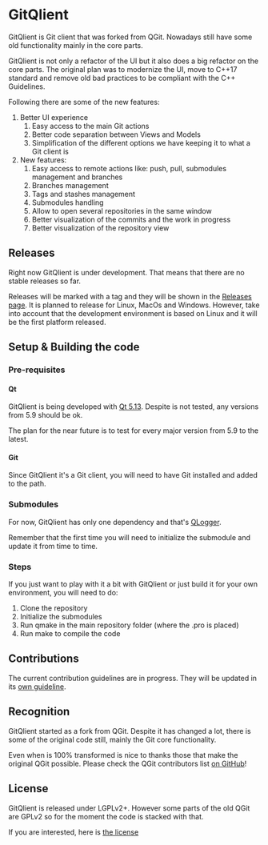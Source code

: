 # GitQlient

GitQlient is Git client that was forked from QGit. Nowadays still have some old functionality mainly in the core parts.

GitQlient is not only a refactor of the UI but it also does a big refactor on the core parts. The original plan was to modernize the UI, move to C++17 standard and remove old bad practices to be compliant with the C++ Guidelines.

Following there are some of the new features:

1. Better UI experience
    1. Easy access to the main Git actions
    2. Better code separation between Views and Models
    3. Simplification of the different options we have keeping it to what a Git client is
2. New features:
    1. Easy access to remote actions like: push, pull, submodules management and branches
    2. Branches management
    3. Tags and stashes management
    4. Submodules handling
    5. Allow to open several repositories in the same window
    6. Better visualization of the commits and the work in progress
    7. Better visualization of the repository view

## Releases

Right now GitQlient is under development. That means that there are no stable releases so far.

Releases will be marked with a tag and they will be shown in the [Releases page](https://github.com/francescmm/GitQlient/releases). It is planned to release for Linux, MacOs and Windows. However, take into account that the development environment is based on Linux and it will be the first platform released.

## Setup & Building the code

### Pre-requisites

#### Qt

GitQlient is being developed with [Qt 5.13](https://www.qt.io/download-qt-installer). Despite is not tested, any versions from 5.9 should be ok.

The plan for the near future is to test for every major version from 5.9 to the latest.

#### Git

Since GitQlient it's a Git client, you will need to have Git installed and added to the path.

### Submodules

For now, GitQlient has only one dependency and that's [QLogger](https://github.com/francescmm/QLogger).

Remember that the first time you will need to initialize the submodule and update it from time to time.

### Steps

If you just want to play with it a bit with GitQlient or just build it for your own environment, you will need to do:

1. Clone the repository
2. Initialize the submodules
3. Run qmake in the main repository folder (where the .pro is placed)
4. Run make to compile the code

## Contributions

The current contribution guidelines are in progress. They will be updated in its [own guideline](https://github.com/francscmm/GitQlient/blob/master/CONTRIBUTING.md).

## Recognition

GitQlient started as a fork from QGit. Despite it has changed a lot, there is some of the original code still, mainly the Git core functionality.

Even when is 100% transformed is nice to thanks those that make the original QGit possible. Please check the QGit contributors list [on GitHub](https://github.com/feinstaub/qgit/graphs/contributors)!

## License

GitQlient is released under LGPLv2+. However some parts of the old QGit are GPLv2 so for the moment the code is stacked with that.

If you are interested, here is [the license](https://github.com/francscmm/GitQlient/blob/master/LICENSE)

